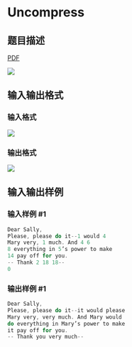 # Uncompress

## 题目描述

[problemUrl]: https://uva.onlinejudge.org/index.php?option=com_onlinejudge&Itemid=8&category=4&page=show_problem&problem=181

[PDF](https://uva.onlinejudge.org/external/2/p245.pdf)

![](https://cdn.luogu.com.cn/upload/vjudge_pic/UVA245/fa6684f7013527ce4355baad64e43e27df385817.png)

## 输入输出格式

### 输入格式

![](https://cdn.luogu.com.cn/upload/vjudge_pic/UVA245/4f8437ad03a345082a87fc65aa49e8aece398a03.png)

### 输出格式

![](https://cdn.luogu.com.cn/upload/vjudge_pic/UVA245/fc93f975d31d63494f453238dc89582fdad499ad.png)

## 输入输出样例

### 输入样例 #1

```cpp
Dear Sally,
Please, please do it--1 would 4
Mary very, 1 much. And 4 6
8 everything in 5’s power to make
14 pay off for you.
-- Thank 2 18 18--
0
```


### 输出样例 #1

```cpp
Dear Sally,
Please, please do it--it would please
Mary very, very much. And Mary would
do everything in Mary’s power to make
it pay off for you.
-- Thank you very much--
```


